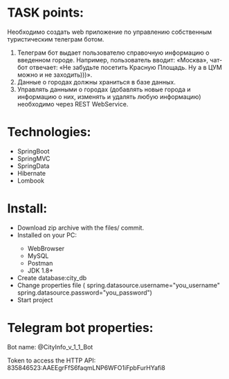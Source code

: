 <h1>TASK points:</h1>

Необходимо создать web приложение по управлению собственным туристическим телеграм ботом.
1) Телеграм бот выдает пользователю справочную информацию о введенном городе. Например, пользователь вводит: «Москва», чат-бот отвечает: «Не забудьте посетить Красную Площадь. Ну а в ЦУМ можно и не заходить)))».
2) Данные о городах должны храниться в базе данных.
3) Управлять данными о городах (добавлять новые города и информацию о них, изменять и удалять любую информацию) необходимо через REST WebService.


<h1>Technologies:</h1>
<ul>
<li>SpringBoot</li>
<li>SpringMVC</li>
<li>SpringData</li>
<li>Hibernate</li>
<li>Lombook</li>
</ul>

<h1>Install:</h1>
<ul>
<li>Download zip archive with the files/ commit.</li>
<li>Installed on your PC:</li>
<ul>
<li>WebBrowser</li>
<li>MySQL</li>
<li>Postman</li>
<li>JDK 1.8+</li>
</ul>
<li>Create database:city_db</li>
<li>Change properties file ( 
spring.datasource.username="you_username"
spring.datasource.password="you_password")</li>
<li>Start project</li>
</ul>

<h1>Telegram bot properties:</h1>

<p>Bot name: @CityInfo_v_1_1_Bot</p>
<p>Token to access the HTTP API: 835846523:AAEEgrFfS6faqmLNP6WFO1iFpbFurHYafi8 </p>
